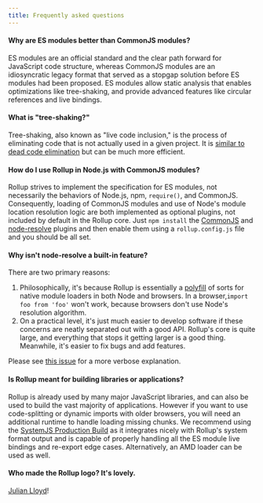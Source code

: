 ```yaml
---
title: Frequently asked questions
---
```


#### Why are ES modules better than CommonJS modules?

ES modules are an official standard and the clear path forward for JavaScript code structure, whereas CommonJS modules are an idiosyncratic legacy format that served as a stopgap solution before ES modules had been proposed. ES modules allow static analysis that enables optimizations like tree-shaking, and provide advanced features like circular references and live bindings.

#### What is "tree-shaking?"

Tree-shaking, also known as "live code inclusion," is the process of eliminating code that is not actually used in a given project. It is [similar to dead code elimination](https://medium.com/@Rich_Harris/tree-shaking-versus-dead-code-elimination-d3765df85c80#.jnypozs9n) but can be much more efficient.

#### How do I use Rollup in Node.js with CommonJS modules?

Rollup strives to implement the specification for ES modules, not necessarily the behaviors of Node.js, npm, `require()`, and CommonJS. Consequently, loading of CommonJS modules and use of Node's module location resolution logic are both implemented as optional plugins, not included by default in the Rollup core. Just `npm install` the [CommonJS](https://github.com/rollup/rollup-plugin-commonjs) and [node-resolve](https://github.com/rollup/rollup-plugin-node-resolve) plugins and then enable them using a `rollup.config.js` file and you should be all set.

#### Why isn't node-resolve a built-in feature?

There are two primary reasons:

1. Philosophically, it's because Rollup is essentially a [polyfill](https://en.wikipedia.org/wiki/Polyfill_(programming)) of sorts for native module loaders in both Node and browsers. In a browser,`import foo from 'foo'` won't work, because browsers don't use Node's resolution algorithm.
2. On a practical level, it's just much easier to develop software if these concerns are neatly separated out with a good API. Rollup's core is quite large, and everything that stops it getting larger is a good thing. Meanwhile, it's easier to fix bugs and add features.

Please see [this issue](https://github.com/rollup/rollup/issues/1555#issuecomment-322862209)
for a more verbose explanation.

#### Is Rollup meant for building libraries or applications?

Rollup is already used by many major JavaScript libraries, and can also be used to build the vast majority of applications. However if you want to use code-splitting or dynamic imports with older browsers, you will need an additional runtime to handle loading missing chunks. We recommend using the [SystemJS Production Build](https://github.com/systemjs/systemjs#browser-production) as it integrates nicely with Rollup's system format output and is capable of properly handling all the ES module live bindings and re-export edge cases. Alternatively, an AMD loader can be used as well.

#### Who made the Rollup logo? It's lovely.

[Julian Lloyd](https://twitter.com/jlmakes)!
